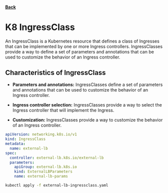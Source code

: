 #### [Back](./README.md)

# K8 IngressClass

An IngressClass is a Kubernetes resource that defines a class of Ingresses that can be implemented by one or more Ingress controllers. IngressClasses provide a way to define a set of parameters and annotations that can be used to customize the behavior of an Ingress controller.

## Characteristics of IngressClass

+ **Parameters and annotations:** IngressClasses define a set of parameters and annotations that can be used to customize the behavior of an Ingress controller.

+ **Ingress controller selection:** IngressClasses provide a way to select the Ingress controller that will implement the Ingress.

+ **Customization:** IngressClasses provide a way to customize the behavior of an Ingress controller.

```yaml
apiVersion: networking.k8s.io/v1
kind: IngressClass
metadata:
  name: external-lb
spec:
  controller: external-lb.k8s.io/external-lb
  parameters:
    apiGroup: external-lb.k8s.io
    kind: ExternalLBParameters
    name: external-lb-params
```

```bash
kubectl apply -f external-lb-ingressclass.yaml
```